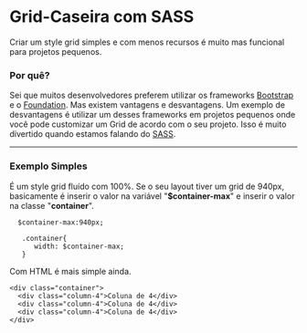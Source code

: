 # Grid-Caseira com SASS
 Criar um style grid simples e com menos recursos é muito mas funcional para projetos pequenos.
 
### Por quê?
 Sei que muitos desenvolvedores preferem utilizar os frameworks [Bootstrap](http://getbootstrap.com/) e o [Foundation](http://foundation.zurb.com/). Mas existem vantagens e desvantagens.
 Um exemplo de desvantagens é utilizar um desses frameworks em projetos pequenos onde você pode customizar um Grid de acordo com o seu projeto.
 Isso é muito divertido quando estamos falando do [SASS](http://sass-lang.com/).
 
 -----
### Exemplo Simples
É um style grid fluído com 100%. Se o seu layout tiver um grid de 940px, basicamente é inserir o valor na variável "**$container-max**"
e inserir o valor na classe "**container**".
``` 
  $container-max:940px;

   .container{
      width: $container-max;
   }
```
Com HTML é mais simple ainda.
```
<div class="container">
  <div class="column-4">Coluna de 4</div>
  <div class="column-4">Coluna de 4</div>
  <div class="column-4">Coluna de 4</div>
</div>
```


